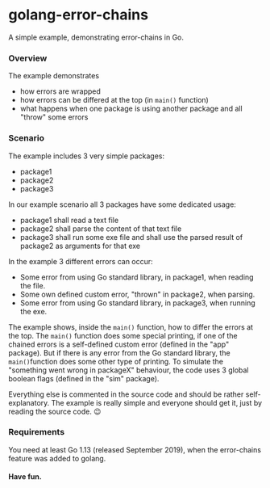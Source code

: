 # golang-error-chains
A simple example, demonstrating error-chains in Go.

### Overview

The example demonstrates
- how errors are wrapped
- how errors can be differed at the top (in `main()` function)
- what happens when one package is using another package and all "throw" some errors

### Scenario

The example includes 3 very simple packages:
- package1
- package2
- package3

In our example scenario all 3 packages have some dedicated usage:
- package1 shall read a text file
- package2 shall parse the content of that text file
- package3 shall run some exe file and shall use the parsed result of package2 as arguments for that exe

In the example 3 different errors can occur:
- Some error from using Go standard library, in package1, when reading the file.
- Some own defined custom error, "thrown" in package2, when parsing.
- Some error from using Go standard library, in package3, when running the exe.

The example shows, inside the `main()` function, how to differ the errors at the top. The `main()` function does some special printing, if one of the chained errors is a self-defined custom error (defined in the "app" package). But if there is any error from the Go standard library, the `main()`function does some other type of printing. To simulate the "something went wrong in packageX" behaviour, the code uses 3 global boolean flags (defined in the "sim" package).

Everything else is commented in the source code and should be rather self-explanatory. The example is really simple and everyone should get it, just by reading the source code. 😉

### Requirements
You need at least Go 1.13 (released September 2019), when the error-chains feature was added to golang.

#### Have fun.
